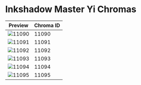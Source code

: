 # Inkshadow Master Yi Chromas

| Preview | Chroma ID |
|---------|-----------|
| ![11090](https://raw.communitydragon.org/latest/plugins/rcp-be-lol-game-data/global/default/v1/champion-chroma-images/11/11090.png) | 11090 |
| ![11091](https://raw.communitydragon.org/latest/plugins/rcp-be-lol-game-data/global/default/v1/champion-chroma-images/11/11091.png) | 11091 |
| ![11092](https://raw.communitydragon.org/latest/plugins/rcp-be-lol-game-data/global/default/v1/champion-chroma-images/11/11092.png) | 11092 |
| ![11093](https://raw.communitydragon.org/latest/plugins/rcp-be-lol-game-data/global/default/v1/champion-chroma-images/11/11093.png) | 11093 |
| ![11094](https://raw.communitydragon.org/latest/plugins/rcp-be-lol-game-data/global/default/v1/champion-chroma-images/11/11094.png) | 11094 |
| ![11095](https://raw.communitydragon.org/latest/plugins/rcp-be-lol-game-data/global/default/v1/champion-chroma-images/11/11095.png) | 11095 |